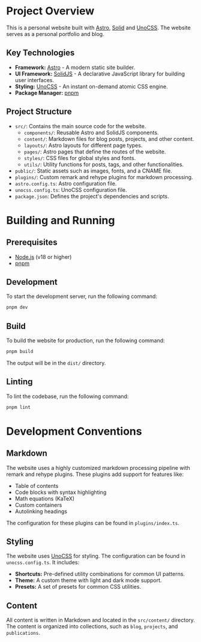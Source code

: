 # Project Overview

This is a personal website built with [Astro](https://astro.build/), [Solid](https://www.solidjs.com/) and [UnoCSS](https://github.com/antfu/unocss). The website serves as a personal portfolio and blog.

## Key Technologies

*   **Framework:** [Astro](https://astro.build/) - A modern static site builder.
*   **UI Framework:** [SolidJS](https://www.solidjs.com/) - A declarative JavaScript library for building user interfaces.
*   **Styling:** [UnoCSS](https://github.com/antfu/unocss) - An instant on-demand atomic CSS engine.
*   **Package Manager:** [pnpm](https://pnpm.io/)

## Project Structure

*   `src/`: Contains the main source code for the website.
    *   `components/`: Reusable Astro and SolidJS components.
    *   `content/`: Markdown files for blog posts, projects, and other content.
    *   `layouts/`: Astro layouts for different page types.
    *   `pages/`: Astro pages that define the routes of the website.
    *   `styles/`: CSS files for global styles and fonts.
    *   `utils/`: Utility functions for posts, tags, and other functionalities.
*   `public/`: Static assets such as images, fonts, and a CNAME file.
*   `plugins/`: Custom remark and rehype plugins for markdown processing.
*   `astro.config.ts`: Astro configuration file.
*   `unocss.config.ts`: UnoCSS configuration file.
*   `package.json`: Defines the project's dependencies and scripts.

# Building and Running

## Prerequisites

*   [Node.js](https://nodejs.org/) (v18 or higher)
*   [pnpm](https://pnpm.io/)

## Development

To start the development server, run the following command:

```bash
pnpm dev
```

## Build

To build the website for production, run the following command:

```bash
pnpm build
```

The output will be in the `dist/` directory.

## Linting

To lint the codebase, run the following command:

```bash
pnpm lint
```

# Development Conventions

## Markdown

The website uses a highly customized markdown processing pipeline with remark and rehype plugins. These plugins add support for features like:

*   Table of contents
*   Code blocks with syntax highlighting
*   Math equations (KaTeX)
*   Custom containers
*   Autolinking headings

The configuration for these plugins can be found in `plugins/index.ts`.

## Styling

The website uses [UnoCSS](https://github.com/antfu/unocss) for styling. The configuration can be found in `unocss.config.ts`. It includes:

*   **Shortcuts:** Pre-defined utility combinations for common UI patterns.
*   **Theme:** A custom theme with light and dark mode support.
*   **Presets:** A set of presets for common CSS utilities.

## Content

All content is written in Markdown and located in the `src/content/` directory. The content is organized into collections, such as `blog`, `projects`, and `publications`.
